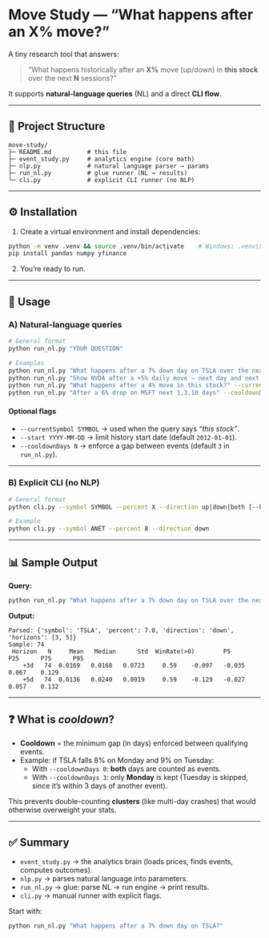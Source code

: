 # Move Study — “What happens after an X% move?”

A tiny research tool that answers:

> “What happens historically after an **X%** move (up/down) in **this stock** over the next **N** sessions?”

It supports **natural-language queries** (NL) and a direct **CLI flow**.

---

## 📂 Project Structure

```
move-study/
├─ README.md          # this file
├─ event_study.py     # analytics engine (core math)
├─ nlp.py             # natural language parser → params
├─ run_nl.py          # glue runner (NL → results)
└─ cli.py             # explicit CLI runner (no NLP)
```

---

## ⚙️ Installation

1. Create a virtual environment and install dependencies:

```bash
python -m venv .venv && source .venv/bin/activate    # Windows: .venv\Scripts\activate
pip install pandas numpy yfinance
```

2. You’re ready to run.

---

## 🚀 Usage

### A) Natural-language queries

```bash
# General format
python run_nl.py "YOUR QUESTION"

# Examples
python run_nl.py "What happens after a 7% down day on TSLA over the next 3 and 5 sessions?"
python run_nl.py "Show NVDA after a +5% daily move — next day and next week"
python run_nl.py "What happens after a 4% move in this stock?" --currentSymbol AAPL
python run_nl.py "After a 6% drop on MSFT next 1,3,10 days" --cooldownDays 0
```

#### Optional flags
- `--currentSymbol SYMBOL` → used when the query says *“this stock”*.
- `--start YYYY-MM-DD` → limit history start date (default `2012-01-01`).
- `--cooldownDays N` → enforce a gap between events (default `3` in `run_nl.py`).

---

### B) Explicit CLI (no NLP)

```bash
# General format
python cli.py --symbol SYMBOL --percent X --direction up|down|both [--horizons 1,3,5,...] [--cooldownDays N]

# Example
python cli.py --symbol ANET --percent 8 --direction down
```

---

## 📊 Sample Output

**Query:**
```bash
python run_nl.py "What happens after a 7% down day on TSLA over the next 3 and 5 sessions?"
```

**Output:**
```
Parsed: {'symbol': 'TSLA', 'percent': 7.0, 'direction': 'down', 'horizons': [3, 5]}
Sample: 74
 Horizon   N     Mean   Median      Std  WinRate(>0)        P5       P25      P75      P95
    +3d   74  0.0169   0.0168   0.0723     0.59    -0.097   -0.035    0.067    0.129
    +5d   74  0.0136   0.0240   0.0919     0.59    -0.129   -0.027    0.057    0.132
```

---

## ❓ What is *cooldown*?

- **Cooldown** = the minimum gap (in days) enforced between qualifying events.  
- Example: if TSLA falls 8% on Monday and 9% on Tuesday:
  - With `--cooldownDays 0`: **both** days are counted as events.
  - With `--cooldownDays 3`: only **Monday** is kept (Tuesday is skipped, since it’s within 3 days of another event).  

This prevents double-counting **clusters** (like multi-day crashes) that would otherwise overweight your stats.

---

## ✅ Summary

- `event_study.py` → the analytics brain (loads prices, finds events, computes outcomes).  
- `nlp.py` → parses natural language into parameters.  
- `run_nl.py` → glue: parse NL → run engine → print results.  
- `cli.py` → manual runner with explicit flags.  

Start with:

```bash
python run_nl.py "What happens after a 7% down day on TSLA?"
```
